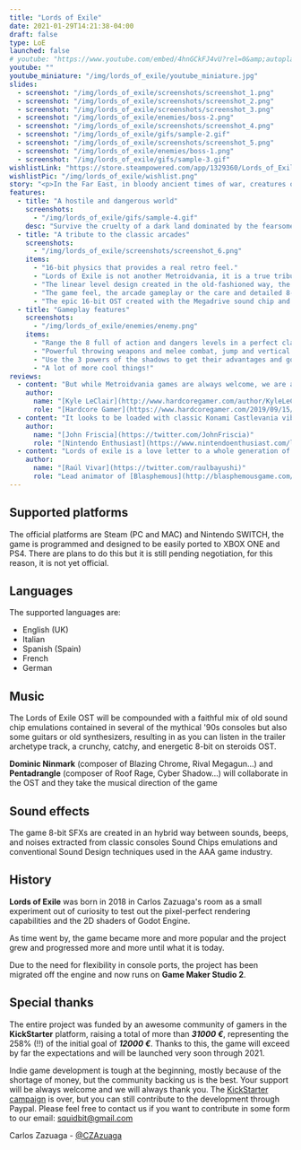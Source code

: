```yaml
---
title: "Lords of Exile"
date: 2021-01-29T14:21:38-04:00
draft: false
type: LoE
launched: false
# youtube: "https://www.youtube.com/embed/4hnGCkFJ4vU?rel=0&amp;autoplay=1&amp;enablejsapi=1"
youtube: ""
youtube_miniature: "/img/lords_of_exile/youtube_miniature.jpg"
slides:
  - screenshot: "/img/lords_of_exile/screenshots/screenshot_1.png"
  - screenshot: "/img/lords_of_exile/screenshots/screenshot_2.png"
  - screenshot: "/img/lords_of_exile/screenshots/screenshot_3.png"
  - screenshot: "/img/lords_of_exile/enemies/boss-2.png"
  - screenshot: "/img/lords_of_exile/screenshots/screenshot_4.png"
  - screenshot: "/img/lords_of_exile/gifs/sample-2.gif"
  - screenshot: "/img/lords_of_exile/screenshots/screenshot_5.png"
  - screenshot: "/img/lords_of_exile/enemies/boss-1.png"
  - screenshot: "/img/lords_of_exile/gifs/sample-3.gif"
wishlistLink: "https://store.steampowered.com/app/1329360/Lords_of_Exile/"
wishlistPic: "/img/lords_of_exile/wishlist.png"
story: "<p>In the Far East, in bloody ancient times of war, creatures of the darkness, and samurais, the lands of Exilia suffer the pains of a cruel war. The diabolical Galagar and his hordes make their way killing and destroying everything in their path, only a bloodthirsty cursed knight can restore hope and defeat the darkness.</p><p>Lords of Exile is an 8-bit side-scrolling action platformer set in the far lands of Exilia where a cursed knight makes his way to the revenge. During the adventure, you will take the role of Sir Gabriel, a knight who was cursed with anger after discovering that Galagar murdered his wife, he only lives to take revenge. A combination of classic retro mechanics and linear level design in 8-bit graphics!</p>"
features:
  - title: "A hostile and dangerous world"
    screenshots:
      - "/img/lords_of_exile/gifs/sample-4.gif"
    desc: "Survive the cruelty of a dark land dominated by the fearsome creatures of the shadows.<br />You must make your way through hordes of enemies, traps, and dangers while facing the powerful servants of Galagar at the end of each zone, in order to reach the heart of Exilia and be able to consummate your revenge."
  - title: "A tribute to the classic arcades"
    screenshots:
      - "/img/lords_of_exile/screenshots/screenshot_6.png"
    items:
      - "16-bit physics that provides a real retro feel."
      - "Lords of Exile is not another Metroidvania, it is a true tribute to the most respected classic games of the late 80s and early 90s!."
      - "The linear level design created in the old-fashioned way, the behavior of the enemies and the elaborated bosses driven by patterns will once again revive the golden age of the video game."
      - "The game feel, the arcade gameplay or the care and detailed 8-bit pixel art with Japanese anime style are undoubtedly some of the reasons that have made Lords of Exile stand out from a large number of games since the first moment it was showed to the world through of Twitter."
      - "The epic 16-bit OST created with the Megadrive sound chip and anime touches will remind the great Japanese action games of the console."
  - title: "Gameplay features"
    screenshots:
      - "/img/lords_of_exile/enemies/enemy.png"
    items:
      - "Range the 8 full of action and dangers levels in a perfect classic linear design and defeat the powerful end-of-zone bosses."
      - "Powerful throwing weapons and melee combat, jump and vertical attack, climb through some areas, dashing to dodge the enemy attacks or collect valuable items in the purest arcade style are some of the Gabriel abilities."
      - "Use the 3 powers of the shadows to get their advantages and go forward on your way among the evil creatures to be able to overcome each level."
      - "A lot of more cool things!"
reviews:
  - content: "But while Metroidvania games are always welcome, we are admittedly lacking in games that resemble the more traditional, NES-era Castlevania games. So this right here is certainly a welcome sight, nailing down the graphics quite well while appearing to set up some satisfying boss battles. Can’t wait for the Kickstarter campaign!"
    author:
      name: "[Kyle LeClair](http://www.hardcoregamer.com/author/KyleLeClair/)"
      role: "[Hardcore Gamer](https://www.hardcoregamer.com/2019/09/15/screenshot-saturday-featuring-ashers-descent-super-buckyball-tournament-more/357465/)"
  - content: "It looks to be loaded with classic Konami Castlevania vibes in the best way, feeling like a natural continuation of what *[Bloodstained: Curse of the Moon](https://www.nintendoenthusiast.com/bloodstained-curse-of-the-moon-limited-run-games/)* began."
    author:
      name: "[John Friscia](https://twitter.com/JohnFriscia)"
      role: "[Nintendo Enthusiast](https://www.nintendoenthusiast.com/lords-of-exile-is-a-new-action-sidescroller-with-awesome-castlevania-vibes/)"
  - content: "Lords of exile is a love letter to a whole generation of 8-bit games and drink of great game classics like Castlevania, Ghost & Goblins or Black tiger. His retro aesthetic with a (very intentional) very limited palette is not an impediment to show off very expressive sprites and careful animations that fill us with tender nostalgia to those of us who are of a certain age and will surprise those younger ones with their liveliness."
    author:
      name: "[Raúl Vivar](https://twitter.com/raulbayushi)"
      role: "Lead animator of [Blasphemous](http://blasphemousgame.com/)"
---
```


## Supported platforms

The official platforms are Steam (PC and MAC) and Nintendo SWITCH, the game is programmed and designed to be easily ported to XBOX ONE and PS4. There are plans to do this but it is still pending negotiation, for this reason, it is not yet official.

## Languages

The supported languages are:

- English (UK)
- Italian
- Spanish (Spain)
- French
- German

## Music

The Lords of Exile OST will be compounded with a faithful mix of old sound chip emulations contained in several of the mythical '90s consoles but also some guitars or old synthesizers, resulting in as you can listen in the trailer archetype track, a crunchy, catchy, and energetic 8-bit on steroids OST.

**Dominic Ninmark** (composer of Blazing Chrome, Rival Megagun...) and **Pentadrangle** (composer of Roof Rage, Cyber Shadow...) will collaborate in the OST and they take the musical direction of the game

## Sound effects

The game 8-bit SFXs are created in an hybrid way between sounds, beeps, and noises extracted from classic consoles Sound Chips emulations and conventional Sound Design techniques used in the AAA game industry.

## History

**Lords of Exile** was born in 2018 in Carlos Zazuaga's room as a small experiment out of curiosity to test out the pixel-perfect rendering capabilities and the 2D shaders of Godot Engine.

As time went by, the game became more and more popular and the project grew and progressed more and more until what it is today.

Due to the need for flexibility in console ports, the project has been migrated off the engine and now runs on **Game Maker Studio 2**.

## Special thanks

The entire project was funded by an awesome community of gamers in the **KickStarter** platform, raising a total of more than ***31000 €***, representing the 258% (!!) of the initial goal of ***12000 €***. Thanks to this, the game will exceed by far the expectations and will be launched very soon through 2021.

Indie game development is tough at the beginning, mostly because of the shortage of money, but the community backing us is the best. Your support will be always welcome and we will always thank you. The [KickStarter campaign](https://www.kickstarter.com/projects/czazuaga/lords-of-exile/) is over, but you can still contribute to the development through Paypal. Please feel free to contact us if you want to contribute in some form to our email: squidbit@gmail.com

  Carlos Zazuaga - [@CZAzuaga](https://twitter.com/CZAzuaga)